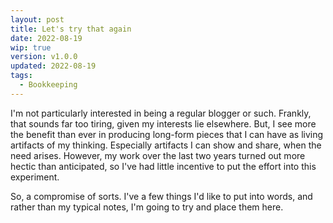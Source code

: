 ```yaml
---
layout: post
title: Let's try that again
date: 2022-08-19
wip: true
version: v1.0.0
updated: 2022-08-19
tags:
  - Bookkeeping
---
```


I'm not particularly interested in being a regular blogger or such. Frankly, that sounds far too tiring, given my interests lie elsewhere. But, I see more the benefit than ever in producing long-form pieces that I can have as living artifacts of my thinking. Especially artifacts I can show and share, when the need arises. However, my work over the last two years turned out more hectic than anticipated, so I've had little incentive to put the effort into this experiment.

So, a compromise of sorts. I've a few things I'd like to put into words, and rather than my typical notes, I'm going to try and place them here.
